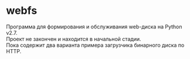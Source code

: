 # webfs

Программа для формирования и обслуживания web-диска на Python v2.7.<br>
Проект не закончен и находится в начальной стадии.<br>
Пока содержит два варианта примера загрузчика бинарного диска по HTTP.<br>  

 